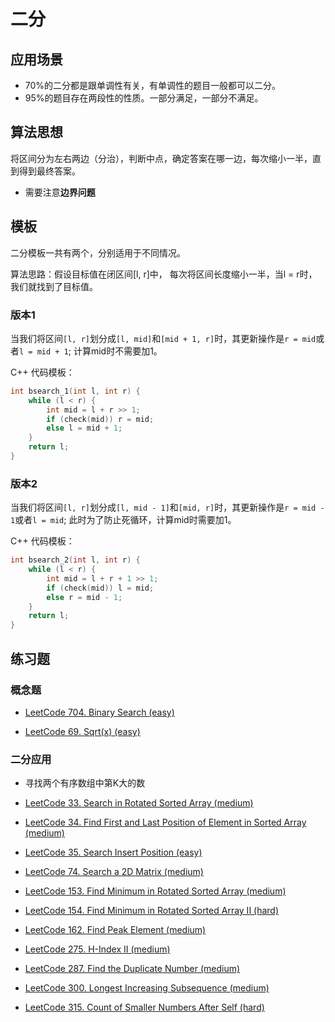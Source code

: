 # 二分

## 应用场景

- 70%的二分都是跟单调性有关，有单调性的题目一般都可以二分。
- 95%的题目存在两段性的性质。一部分满足，一部分不满足。

## 算法思想

将区间分为左右两边（分治），判断中点，确定答案在哪一边，每次缩小一半，直到得到最终答案。

- 需要注意**边界问题**

## 模板

二分模板一共有两个，分别适用于不同情况。

算法思路：假设目标值在闭区间[l, r]中， 每次将区间长度缩小一半，当l = r时，我们就找到了目标值。

### 版本1

当我们将区间`[l, r]`划分成`[l, mid]`和`[mid + 1, r]`时，其更新操作是`r = mid`或者`l = mid + 1`; 计算mid时不需要加1。

C++ 代码模板：

```cpp
int bsearch_1(int l, int r) {
    while (l < r) {
        int mid = l + r >> 1;
        if (check(mid)) r = mid;
        else l = mid + 1;
    }
    return l;
}
```

### 版本2

当我们将区间`[l, r]`划分成`[l, mid - 1]`和`[mid, r]`时，其更新操作是`r = mid - 1`或者`l = mid`; 此时为了防止死循环，计算mid时需要加1。

C++ 代码模板：

```cpp
int bsearch_2(int l, int r) {
    while (l < r) {
        int mid = l + r + 1 >> 1;
        if (check(mid)) l = mid;
        else r = mid - 1;
    }
    return l;
}
```

## 练习题

### 概念题

- [LeetCode 704. Binary Search (easy)](https://github.com/muyids/leetcode/blob/master/algorithms/701-800/704.binary-search.md)

- [LeetCode 69. Sqrt(x) (easy)](https://github.com/muyids/leetcode/blob/master/algorithms/1-100/69.sqrtx.md)

### 二分应用

- 寻找两个有序数组中第K大的数

- [LeetCode 33. Search in Rotated Sorted Array (medium)](https://github.com/muyids/leetcode/blob/master/algorithms/1-100/33.search-in-rotated-sorted-array.md)

- [LeetCode 34. Find First and Last Position of Element in Sorted Array (medium)](https://github.com/muyids/leetcode/blob/master/algorithms/1-100/34.find-first-and-last-position-of-element-in-sorted-array.md)

- [LeetCode 35. Search Insert Position (easy)](https://github.com/muyids/leetcode/blob/master/algorithms/1-100/35.search-insert-position.md)

- [LeetCode 74. Search a 2D Matrix (medium)](https://github.com/muyids/leetcode/blob/master/algorithms/1-100/74.search-a-2d-matrix.md)

- [LeetCode 153. Find Minimum in Rotated Sorted Array (medium)](https://github.com/muyids/leetcode/blob/master/algorithms/101-200/153.find-minimum-in-rotated-sorted-array.md)

- [LeetCode 154. Find Minimum in Rotated Sorted Array II (hard)](https://github.com/muyids/leetcode/blob/master/algorithms/101-200/154.find-minimum-in-rotated-sorted-array-ii.md)

- [LeetCode 162. Find Peak Element (medium)](https://github.com/muyids/leetcode/blob/master/algorithms/101-200/162.find-peak-element.md)

- [LeetCode 275. H-Index II (medium)](https://github.com/muyids/leetcode/blob/master/algorithms/201-300/275.h-index-ii.md)

- [LeetCode 287. Find the Duplicate Number (medium)](https://github.com/muyids/leetcode/blob/master/algorithms/201-300/287.find-the-duplicate-number.md)

- [LeetCode 300. Longest Increasing Subsequence (medium)](https://github.com/muyids/leetcode/blob/master/algorithms/201-300/300.longest-increasing-subsequence.md)

- [LeetCode 315. Count of Smaller Numbers After Self (hard)](https://github.com/muyids/leetcode/blob/master/algorithms/301-400/315.count-of-smaller-numbers-after-self.md)
